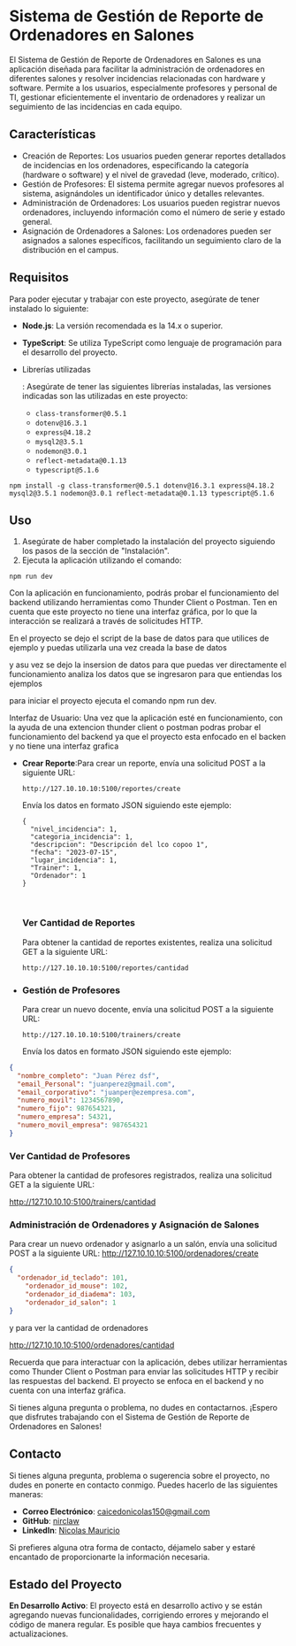 # Sistema de Gestión de Reporte de Ordenadores en Salones

El Sistema de Gestión de Reporte de Ordenadores en Salones es una aplicación diseñada para facilitar la administración de ordenadores en diferentes salones y resolver incidencias relacionadas con hardware y software. Permite a los usuarios, especialmente profesores y personal de TI, gestionar eficientemente el inventario de ordenadores y realizar un seguimiento de las incidencias en cada equipo.

## Características

- Creación de Reportes: Los usuarios pueden generar reportes detallados de incidencias en los ordenadores, especificando la categoría (hardware o software) y el nivel de gravedad (leve, moderado, crítico).
- Gestión de Profesores: El sistema permite agregar nuevos profesores al sistema, asignándoles un identificador único y detalles relevantes.
- Administración de Ordenadores: Los usuarios pueden registrar nuevos ordenadores, incluyendo información como el número de serie y estado general.
- Asignación de Ordenadores a Salones: Los ordenadores pueden ser asignados a salones específicos, facilitando un seguimiento claro de la distribución en el campus.

## Requisitos

Para poder ejecutar y trabajar con este proyecto, asegúrate de tener instalado lo siguiente:

- **Node.js**: La versión recomendada es la 14.x o superior.

- **TypeScript**: Se utiliza TypeScript como lenguaje de programación para el desarrollo del proyecto.

- Librerías utilizadas

  : Asegúrate de tener las siguientes librerías instaladas, las versiones indicadas son las utilizadas en este proyecto:

  - `class-transformer@0.5.1`
  - `dotenv@16.3.1`
  - `express@4.18.2`
  - `mysql2@3.5.1`
  - `nodemon@3.0.1`
  - `reflect-metadata@0.1.13`
  - `typescript@5.1.6`

```npm
npm install -g class-transformer@0.5.1 dotenv@16.3.1 express@4.18.2 mysql2@3.5.1 nodemon@3.0.1 reflect-metadata@0.1.13 typescript@5.1.6

```





## Uso

1. Asegúrate de haber completado la instalación del proyecto siguiendo los pasos de la sección de "Instalación".
2. Ejecuta la aplicación utilizando el comando:

```
npm run dev

```

Con la aplicación en funcionamiento, podrás probar el funcionamiento del backend utilizando herramientas como Thunder Client o Postman. Ten en cuenta que este proyecto no tiene una interfaz gráfica, por lo que la interacción se realizará a través de solicitudes HTTP.

En el proyecto se dejo el script de la base de datos para que utilices de ejemplo y puedas utilizarla una vez creada la base de datos

y asu vez se dejo la insersion de datos para que puedas ver directamente el funcionamiento analiza los datos que se ingresaron para que entiendas los ejemplos 

para iniciar el proyecto ejecuta el comando npm run dev.

Interfaz de Usuario: Una vez que la aplicación esté en funcionamiento, con la ayuda de una extencion thunder client o postman podras probar el funcionamiento del backend ya que el proyecto esta enfocado en el backen y no tiene una interfaz grafica

- **Crear Reporte**:Para crear un reporte, envía una solicitud POST a la siguiente URL:

  ```
  http://127.10.10.10:5100/reportes/create
  ```

  Envía los datos en formato JSON siguiendo este ejemplo:

  ```
  {
    "nivel_incidencia": 1,
    "categoria_incidencia": 1,
    "descripcion": "Descripción del lco copoo 1",
    "fecha": "2023-07-15",
    "lugar_incidencia": 1,
    "Trainer": 1,
    "Ordenador": 1
  }
  ```

  ​

  ### Ver Cantidad de Reportes

  Para obtener la cantidad de reportes existentes, realiza una solicitud GET a la siguiente URL:

  ```
  http://127.10.10.10:5100/reportes/cantidad
  ```

- ### Gestión de Profesores

  Para crear un nuevo docente, envía una solicitud POST a la siguiente URL:

  ```
  http://127.10.10.10:5100/trainers/create
  ```

  Envía los datos en formato JSON siguiendo este ejemplo:

```json
{
  "nombre_completo": "Juan Pérez dsf",
  "email_Personal": "juanperez@gmail.com",
  "email_corporativo": "juanper@ezempresa.com",
  "numero_movil": 1234567890,
  "numero_fijo": 987654321,
  "numero_empresa": 54321,
  "numero_movil_empresa": 987654321
}
```

### Ver Cantidad de Profesores

Para obtener la cantidad de profesores registrados, realiza una solicitud GET a la siguiente URL:

http://127.10.10.10:5100/trainers/cantidad





### Administración de Ordenadores y Asignación de Salones

Para crear un nuevo ordenador y asignarlo a un salón, envía una solicitud POST a la siguiente URL:
http://127.10.10.10:5100/ordenadores/create

```json
{
  "ordenador_id_teclado": 101,
    "ordenador_id_mouse": 102,
    "ordenador_id_diadema": 103,
    "ordenador_id_salon": 1
}
```

y para ver la cantidad de ordenadores

http://127.10.10.10:5100/ordenadores/cantidad

Recuerda que para interactuar con la aplicación, debes utilizar herramientas como Thunder Client o Postman para enviar las solicitudes HTTP y recibir las respuestas del backend. El proyecto se enfoca en el backend y no cuenta con una interfaz gráfica.

Si tienes alguna pregunta o problema, no dudes en contactarnos. ¡Espero que disfrutes trabajando con el Sistema de Gestión de Reporte de Ordenadores en Salones!



## Contacto

Si tienes alguna pregunta, problema o sugerencia sobre el proyecto, no dudes en ponerte en contacto conmigo. Puedes hacerlo de las siguientes maneras:

- **Correo Electrónico**: [	caicedonicolas150@gmail.com](caicedonicolas150@gmail.com)
- **GitHub**: [nirclaw](https://github.com/Nirclaw)
- **LinkedIn**: [Nicolas Mauricio](https://www.linkedin.com/in/nicolás-mauricio-18685b256/)

Si prefieres alguna otra forma de contacto, déjamelo saber y estaré encantado de proporcionarte la información necesaria.

## Estado del Proyecto

**En Desarrollo Activo**: El proyecto está en desarrollo activo y se están agregando nuevas funcionalidades, corrigiendo errores y mejorando el código de manera regular. Es posible que haya cambios frecuentes y actualizaciones.